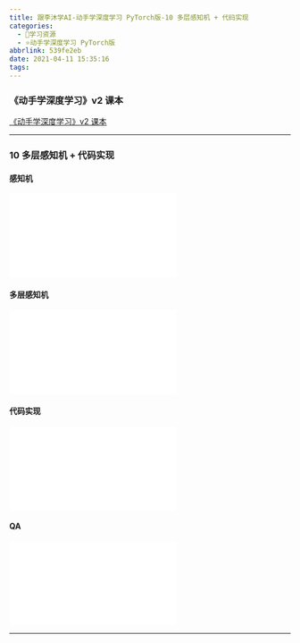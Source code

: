 ```yaml
---
title: 跟李沐学AI-动手学深度学习 PyTorch版-10 多层感知机 + 代码实现
categories:
  - 🌙学习资源
  - ⭐动手学深度学习 PyTorch版
abbrlink: 539fe2eb
date: 2021-04-11 15:35:16
tags:
---
```


### 《动手学深度学习》v2 课本

[《动手学深度学习》v2 课本](http://zh.d2l.ai/)

***

### 10 多层感知机 + 代码实现

#### 感知机

<iframe src="//player.bilibili.com/player.html?aid=205035027&bvid=BV1hh411U7gn&cid=322558120&page=1" scrolling="no" border="0" frameborder="no" framespacing="0" allowfullscreen="true"> </iframe>

<!--more-->

#### 多层感知机

<iframe src="//player.bilibili.com/player.html?aid=205035027&bvid=BV1hh411U7gn&cid=322559403&page=2" scrolling="no" border="0" frameborder="no" framespacing="0" allowfullscreen="true"> </iframe>

#### 代码实现

<iframe src="//player.bilibili.com/player.html?aid=205035027&bvid=BV1hh411U7gn&cid=322560011&page=3" scrolling="no" border="0" frameborder="no" framespacing="0" allowfullscreen="true"> </iframe>

#### QA

<iframe src="//player.bilibili.com/player.html?aid=205035027&bvid=BV1hh411U7gn&cid=322567213&page=4" scrolling="no" border="0" frameborder="no" framespacing="0" allowfullscreen="true"> </iframe>

***
